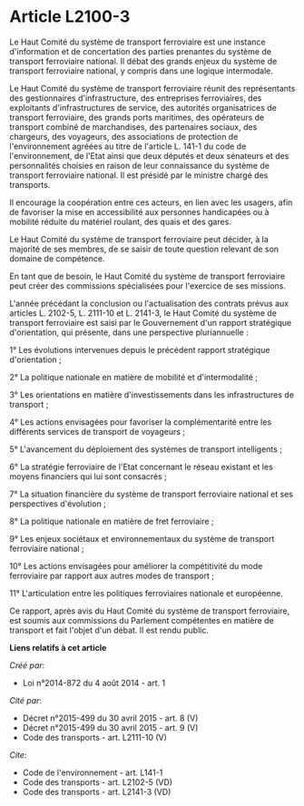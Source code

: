 # Article L2100-3

Le Haut Comité du système de transport ferroviaire est une instance d'information et de concertation des parties prenantes du
système de transport ferroviaire national. Il débat des grands enjeux du système de transport ferroviaire national, y compris
dans une logique intermodale. 

Le Haut Comité du système de transport ferroviaire réunit des représentants des gestionnaires d'infrastructure, des
entreprises ferroviaires, des exploitants d'infrastructures de service, des autorités organisatrices de transport
ferroviaire, des grands ports maritimes, des opérateurs de transport combiné de marchandises, des partenaires sociaux, des
chargeurs, des voyageurs, des associations de protection de l'environnement agréées au titre de l'article L. 141-1 du code de
l'environnement, de l'Etat ainsi que deux députés et deux sénateurs et des personnalités choisies en raison de leur
connaissance du système de transport ferroviaire national. Il est présidé par le ministre chargé des transports. 

Il encourage la coopération entre ces acteurs, en lien avec les usagers, afin de favoriser la mise en accessibilité aux
personnes handicapées ou à mobilité réduite du matériel roulant, des quais et des gares. 

Le Haut Comité du système de transport ferroviaire peut décider, à la majorité de ses membres, de se saisir de toute question
relevant de son domaine de compétence. 

En tant que de besoin, le Haut Comité du système de transport ferroviaire peut créer des commissions spécialisées pour
l'exercice de ses missions. 

L'année précédant la conclusion ou l'actualisation des contrats prévus aux articles L. 2102-5, L. 2111-10 et L. 2141-3, le
Haut Comité du système de transport ferroviaire est saisi par le Gouvernement d'un rapport stratégique d'orientation, qui
présente, dans une perspective pluriannuelle : 

1° Les évolutions intervenues depuis le précédent rapport stratégique d'orientation ; 

2° La politique nationale en matière de mobilité et d'intermodalité ; 

3° Les orientations en matière d'investissements dans les infrastructures de transport ; 

4° Les actions envisagées pour favoriser la complémentarité entre les différents services de transport de voyageurs ; 

5° L'avancement du déploiement des systèmes de transport intelligents ; 

6° La stratégie ferroviaire de l'Etat concernant le réseau existant et les moyens financiers qui lui sont consacrés ; 

7° La situation financière du système de transport ferroviaire national et ses perspectives d'évolution ; 

8° La politique nationale en matière de fret ferroviaire ; 

9° Les enjeux sociétaux et environnementaux du système de transport ferroviaire national ; 

10° Les actions envisagées pour améliorer la compétitivité du mode ferroviaire par rapport aux autres modes de transport ; 

11° L'articulation entre les politiques ferroviaires nationale et européenne. 

Ce rapport, après avis du Haut Comité du système de transport ferroviaire, est soumis aux commissions du Parlement
compétentes en matière de transport et fait l'objet d'un débat. Il est rendu public.

**Liens relatifs à cet article**

_Créé par_:

  - Loi n°2014-872 du 4 août 2014 - art. 1

_Cité par_:

  - Décret n°2015-499 du 30 avril 2015 - art. 8 (V)
  - Décret n°2015-499 du 30 avril 2015 - art. 9 (V)
  - Code des transports - art. L2111-10 (V)

_Cite_:

  - Code de l'environnement - art. L141-1
  - Code des transports - art. L2102-5 (VD)
  - Code des transports - art. L2141-3 (VD)
